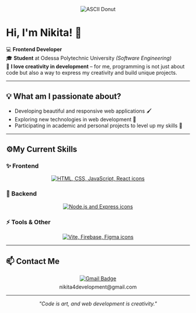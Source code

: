 <div align="center">
  <img src="https://i.gifer.com/8Lsl.gif" alt="ASCII Donut" />
</div>

# Hi, I'm Nikita! 👋

💻 **Frontend Developer**  
🎓 **Student** at Odessa Polytechnic University _(Software Engineering)_  
🎨 **I love creativity in development** – for me, programming is not just about code but also a way to express my creativity and build unique projects.

---

## 💡 What am I passionate about?

- Developing beautiful and responsive web applications 🖌️
- Exploring new technologies in web development 🚀
- Participating in academic and personal projects to level up my skills 💪

---

## ⚙️My Current Skills

### ✨ Frontend
<p align="center">
  <a href="https://skillicons.dev">
    <img src="https://skillicons.dev/icons?i=html,css,js,react" alt="HTML, CSS, JavaScript, React icons" />
  </a>
</p>


### 🧠 Backend
<p align="center">
  <a href="https://skillicons.dev">
    <img src="https://skillicons.dev/icons?i=nodejs,express" alt="Node.js and Express icons" />
  </a>
</p>


### ⚡ Tools & Other
<p align="center">
  <a href="https://skillicons.dev">
    <img src="https://skillicons.dev/icons?i=vite,firebase,figma,github" alt="Vite, Firebase, Figma icons" />
  </a>
</p>


---

## 📫 Contact Me

<div align="center">
  <a href="mailto:nikita4development@gmail.com" target="_blank">
    <img src="https://img.shields.io/badge/Gmail-D14836?style=for-the-badge&logo=gmail&logoColor=white" alt="Gmail Badge"/>
  </a>
  <div style="margin-top: 6px; font-size: 14px;">nikita4development@gmail.com</div>
</div>


---

<p align="center"><i>"Code is art, and web development is creativity."</i></p>
